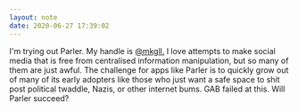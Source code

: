 ```yaml
---
layout: note
date: 2020-06-27 17:39:02
---
```


I'm trying out Parler. My handle is [@mkgll.](https://parler.com/profile/mkgll/posts) I love attempts to make social media that is free from centralised information manipulation, but so many of them are just awful. The challenge for apps like Parler is to quickly grow out of many of its early adopters like those who just want a safe space to shit post political twaddle, Nazis, or other internet bums. GAB failed at this. Will Parler succeed? 
